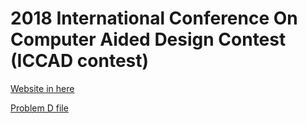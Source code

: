 # 2018 International Conference On Computer Aided Design Contest (ICCAD contest)

[Website in here](http://iccad-contest.org/2018/tw/problems.html)

[Problem D file](http://iccad-contest.org/2018/tw/Problem_D/watermark_0608.tar)
